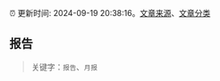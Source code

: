 :alarm_clock: 更新时间: 2024-09-19 20:38:16。[文章来源](/README.md)、[文章分类](/TAGS.md)

## 报告


> 关键字：`报告`、`月报`



